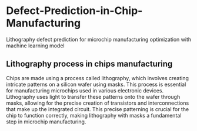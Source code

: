 # Defect-Prediction-in-Chip-Manufacturing
Lithography defect prediction for microchip manufacturing optimization with machine learning model

## Lithography process in chips manufacturing
Chips are made using a process called lithography, which involves creating intricate patterns on a silicon wafer using masks. This process is essential for manufacturing microchips used in various electronic devices. Lithography uses light to transfer these patterns onto the wafer through masks, allowing for the precise creation of transistors and interconnections that make up the integrated circuit. This precise patterning is crucial for the chip to function correctly, making lithography with masks a fundamental step in microchip manufacturing.
